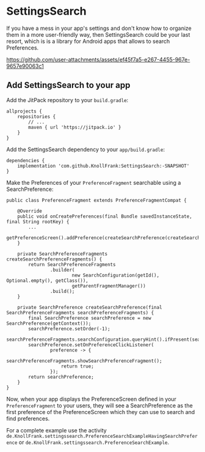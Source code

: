 # SettingsSearch

If you have a mess in your app's settings and don't know how to organize them in a more
user-friendly way, then SettingsSearch could be your last resort, which is is a library for Android
apps that allows to search Preferences.

https://github.com/user-attachments/assets/ef45f7a5-e267-4455-967e-9657e90063c1

## Add SettingsSearch to your app

Add the JitPack repository to your `build.gradle`:

    allprojects {
        repositories {
            // ...
            maven { url 'https://jitpack.io' }
        }
    }

Add the SettingsSearch dependency to your `app/build.gradle`:

    dependencies {
        implementation 'com.github.KnollFrank:SettingsSearch:-SNAPSHOT'
    }

Make the Preferences of your `PreferenceFragment` searchable using a SearchPreference:

    public class PreferenceFragment extends PreferenceFragmentCompat {
    
        @Override
        public void onCreatePreferences(final Bundle savedInstanceState, final String rootKey) {
            ...
            getPreferenceScreen().addPreference(createSearchPreference(createSearchPreferenceFragments()));
        }
       
        private SearchPreferenceFragments createSearchPreferenceFragments() {
            return SearchPreferenceFragments
                    .builder(
                            new SearchConfiguration(getId(), Optional.empty(), getClass()),
                            getParentFragmentManager())
                    .build();
        }
    
        private SearchPreference createSearchPreference(final SearchPreferenceFragments searchPreferenceFragments) {
            final SearchPreference searchPreference = new SearchPreference(getContext());
            searchPreference.setOrder(-1);
            searchPreferenceFragments.searchConfiguration.queryHint().ifPresent(searchPreference::setQueryHint);
            searchPreference.setOnPreferenceClickListener(
                    preference -> {
                        searchPreferenceFragments.showSearchPreferenceFragment();
                        return true;
                    });
            return searchPreference;
        }
    }

Now, when your app displays the PreferenceScreen defined in your `PreferenceFragment` to your users,
they will see a SearchPreference as the first preference of the PreferenceScreen which they can use
to search and find preferences.

For a complete example use the
activity `de.KnollFrank.settingssearch.PreferenceSearchExampleHavingSearchPreference`
or `de.KnollFrank.settingssearch.PreferenceSearchExample`.